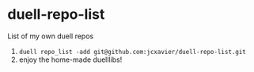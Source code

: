# duell-repo-list
List of my own duell repos

1. `duell repo_list -add git@github.com:jcxavier/duell-repo-list.git`
2. enjoy the home-made duelllibs!
